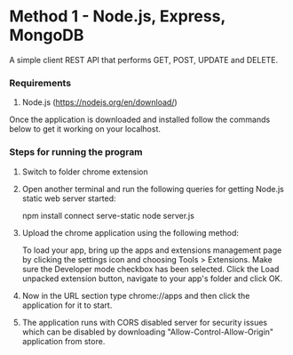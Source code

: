 # Method 1 - Node.js, Express, MongoDB #

A simple client REST API that performs GET, POST, UPDATE and DELETE.

### Requirements ###

1) Node.js (https://nodejs.org/en/download/)

Once the application is downloaded and installed follow the commands below to get it working 
on your localhost.

### Steps for running the program ###

1) Switch to folder chrome extension
3) Open another terminal and run the following queries for getting Node.js static web server        started:
    
    npm install connect serve-static
    node server.js

4) Upload the chrome application using the following method:
    
    To load your app, bring up the apps and extensions management page by clicking the settings icon  and choosing Tools > Extensions.
    Make sure the Developer mode checkbox has been selected.
    Click the Load unpacked extension button, navigate to your app's folder and click OK.

5) Now in the URL section type chrome://apps and then click the application for it to start.
6) The application runs with CORS disabled server for security issues which can be disabled by downloading "Allow-Control-Allow-Origin" application from store.


   
